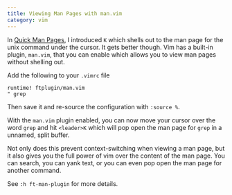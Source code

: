 ```yaml
---
title: Viewing Man Pages with man.vim
category: vim
---
```


In [Quick Man Pages](quick-man-pages.md), I introduced `K` which shells
out to the man page for the unix command under the cursor. It gets better
though. Vim has a built-in plugin, `man.vim`, that you can enable which
allows you to view man pages without shelling out.

Add the following to your `.vimrc` file

```vimscript
runtime! ftplugin/man.vim
" grep
```

Then save it and re-source the configuration with `:source %`.

With the `man.vim` plugin enabled, you can now move your cursor over the
word `grep` and hit `<leader>K` which will pop open the man page for `grep`
in a unnamed, split buffer.

Not only does this prevent context-switching when viewing a man page, but it
also gives you the full power of vim over the content of the man page. You
can search, you can yank text, or you can even pop open the man page for
another command.

See `:h ft-man-plugin` for more details.

